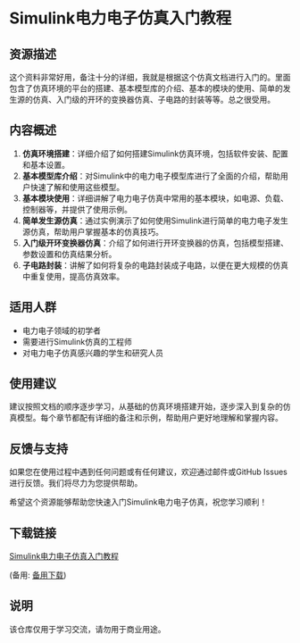 # Simulink电力电子仿真入门教程

## 资源描述

这个资料非常好用，备注十分的详细，我就是根据这个仿真文档进行入门的。里面包含了仿真环境的平台的搭建、基本模型库的介绍、基本的模块的使用、简单的发生源的仿真、入门级的开环的变换器仿真、子电路的封装等等。总之很受用。

## 内容概述

1. **仿真环境搭建**：详细介绍了如何搭建Simulink仿真环境，包括软件安装、配置和基本设置。
2. **基本模型库介绍**：对Simulink中的电力电子模型库进行了全面的介绍，帮助用户快速了解和使用这些模型。
3. **基本模块使用**：详细讲解了电力电子仿真中常用的基本模块，如电源、负载、控制器等，并提供了使用示例。
4. **简单发生源仿真**：通过实例演示了如何使用Simulink进行简单的电力电子发生源仿真，帮助用户掌握基本的仿真技巧。
5. **入门级开环变换器仿真**：介绍了如何进行开环变换器的仿真，包括模型搭建、参数设置和仿真结果分析。
6. **子电路封装**：讲解了如何将复杂的电路封装成子电路，以便在更大规模的仿真中重复使用，提高仿真效率。

## 适用人群

- 电力电子领域的初学者
- 需要进行Simulink仿真的工程师
- 对电力电子仿真感兴趣的学生和研究人员

## 使用建议

建议按照文档的顺序逐步学习，从基础的仿真环境搭建开始，逐步深入到复杂的仿真模型。每个章节都配有详细的备注和示例，帮助用户更好地理解和掌握内容。

## 反馈与支持

如果您在使用过程中遇到任何问题或有任何建议，欢迎通过邮件或GitHub Issues进行反馈。我们将尽力为您提供帮助。

希望这个资源能够帮助您快速入门Simulink电力电子仿真，祝您学习顺利！

## 下载链接
[Simulink电力电子仿真入门教程](https://pan.quark.cn/s/e41c9b48ccf2) 

(备用: [备用下载](https://pan.baidu.com/s/1XsfxDjDY8AL4Cw1q1M4dyg?pwd=1234))

## 说明

该仓库仅用于学习交流，请勿用于商业用途。
